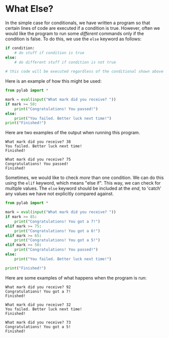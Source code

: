 # What Else?

In the simple case for conditionals, we have written a program so that certain lines of code are executed if a condition is true. However, often we would like the program to run some *different* commands only if the condition is false. To do this, we use the `else` keyword as follows:

```python
if condition:
    # do stuff if condition is true
else:
    # do different stuff if condition is not true
    
# this code will be executed regardless of the conditional shown above
```

Here is an example of how this might be used:

```python
from pylab import *

mark = eval(input("What mark did you receive? "))
if mark >= 50:
    print("Congratulations! You passed!")
else:
    print("You failed. Better luck next time!")
print("Finished!")
```

Here are two examples of the output when running this program.
```
What mark did you receive? 38
You failed. Better luck next time!
Finished!

What mark did you receive? 75
Congratulations! You passed!
Finished!
```

Sometimes, we would like to check *more* than one condition. We can do this using the `elif` keyword, which means "else if". This way, we can check for multiple values. The `else` keyword should be included at the *end*, to 'catch' any values we have not explicitly compared against.

```python
from pylab import *

mark = eval(input("What mark did you receive? "))
if mark >= 85:
    print("Congratulations! You got a 7!")
elif mark >= 75:
    print("Congratulations! You got a 6!")
elif mark >= 65:
    print("Congratulations! You got a 5!")
elif mark >= 50:
    print("Congratulations! You passed!")
else:
    print("You failed. Better luck next time!")

print("Finished!")
```

Here are some examples of what happens when the program is run:
```
What mark did you receive? 92
Congratulations! You got a 7!
Finished!

What mark did you receive? 32
You failed. Better luck next time!
Finished!

What mark did you receive? 73
Congratulations! You got a 5!
Finished!

```
